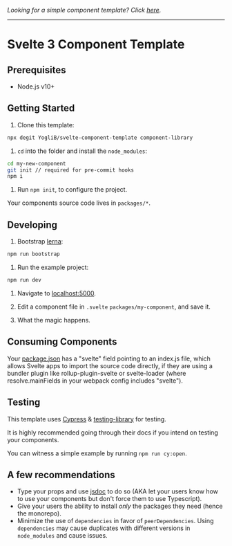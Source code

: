 _Looking for a simple component template? Click [here](https://github.com/sveltejs/component-template)._

---

# Svelte 3 Component Template

## Prerequisites

- Node.js v10+

## Getting Started

1. Clone this template:

```bash
npx degit YogliB/svelte-component-template component-library
```

1. `cd` into the folder and install the `node_modules`:

```bash
cd my-new-component
git init // required for pre-commit hooks
npm i
```

1. Run `npm init`, to configure the project.

Your components source code lives in `packages/*`.

## Developing

1. Bootstrap [lerna](https://github.com/lerna/lerna):

```bash
npm run bootstrap
```

1. Run the example project:

```bash
npm run dev
```

1. Navigate to [localhost:5000](http://localhost:5000).

1. Edit a component file in `.svelte` `packages/my-component`, and save it.

1. What the magic happens.

## Consuming Components

Your [package.json](https://github.com/YogliB/svelte-component-template/blob/v2/packages/my-component/package.json) has a "svelte" field pointing to an index.js file, which allows Svelte apps to import the source code directly, if they are using a bundler plugin like rollup-plugin-svelte or svelte-loader (where resolve.mainFields in your webpack config includes "svelte").

## Testing

This template uses [Cypress](https://www.cypress.io/) & [testing-library](https://testing-library.com/docs/cypress-testing-library/intro) for testing.

It is highly recommended going through their docs if you intend on testing your components.

You can witness a simple example by running `npm run cy:open`.

## A few recommendations

- Type your props and use [jsdoc](https://devhints.io/jsdoc) to do so (AKA let your users know how to use your components but don't force them to use Typescript).
- Give your users the ability to install _only_ the packages they need (hence the monorepo).
- Minimize the use of `dependencies` in favor of `peerDependencies`.
Using `dependencies` may cause duplicates with different versions in `node_modules` and cause issues. 

